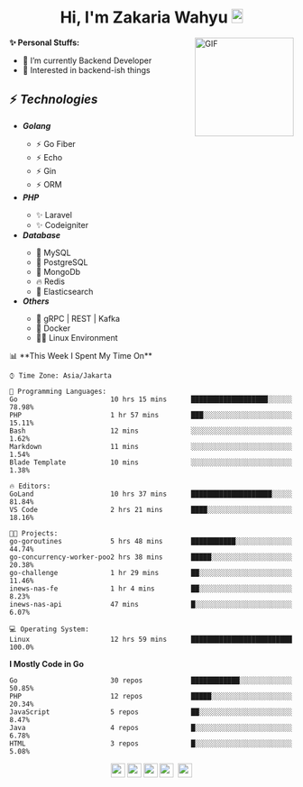<h1 align="center">Hi, I'm Zakaria Wahyu <img src="https://github.com/TheDudeThatCode/TheDudeThatCode/blob/master/Assets/Hi.gif" width="20px" height="25px"></h1>

<img align="right" alt="GIF" height="175px" src="https://www.nayakapratama.co.id/wp-content/uploads/2019/07/Website-Maintenance.gif" />

**✨ Personal Stuffs:**
- 🔭 I’m currently Backend Developer
- 🌱 Interested in backend-ish things

<h2>⚡ <i>Technologies</i></h2>
<ul>
<li><strong><i>Golang</i></strong></li>
  <ul>
    <li>⚡ Go Fiber</li>
    <li>⚡ Echo</li>
    <li>⚡ Gin</li>
    <li>⚡ ORM</li>
  </ul>
<li><strong><i>PHP</i></strong></li>
  <ul>
    <li>✨ Laravel</li>
    <li>✨ Codeigniter</li>
  </ul>
<li><strong><i>Database</i></strong></li>
  <ul>
    <li>🐬 MySQL</li>
    <li>🐘 PostgreSQL</li>
    <li>🍃 MongoDb</li>
    <li>🔥 Redis</li>
    <li>🔎 Elasticsearch</li>
  </ul>
  <li><strong><i>Others</i></strong></li>
  <ul>
    <li>💫 gRPC | REST | Kafka</li>
    <li>🐳 Docker</li>
    <li>👨‍💻 Linux Environment</li>
  </ul>
</ul>
<!--START_SECTION:waka-->
📊 **This Week I Spent My Time On** 

```text
⌚︎ Time Zone: Asia/Jakarta

💬 Programming Languages: 
Go                       10 hrs 15 mins      ███████████████████░░░░░░   78.98% 
PHP                      1 hr 57 mins        ███░░░░░░░░░░░░░░░░░░░░░░   15.11% 
Bash                     12 mins             ░░░░░░░░░░░░░░░░░░░░░░░░░   1.62% 
Markdown                 11 mins             ░░░░░░░░░░░░░░░░░░░░░░░░░   1.54% 
Blade Template           10 mins             ░░░░░░░░░░░░░░░░░░░░░░░░░   1.38%

🔥 Editors: 
GoLand                   10 hrs 37 mins      ████████████████████░░░░░   81.84% 
VS Code                  2 hrs 21 mins       ████░░░░░░░░░░░░░░░░░░░░░   18.16%

🐱‍💻 Projects: 
go-goroutines            5 hrs 48 mins       ███████████░░░░░░░░░░░░░░   44.74% 
go-concurrency-worker-poo2 hrs 38 mins       █████░░░░░░░░░░░░░░░░░░░░   20.38% 
go-challenge             1 hr 29 mins        ██░░░░░░░░░░░░░░░░░░░░░░░   11.46% 
inews-nas-fe             1 hr 4 mins         ██░░░░░░░░░░░░░░░░░░░░░░░   8.23% 
inews-nas-api            47 mins             █░░░░░░░░░░░░░░░░░░░░░░░░   6.07%

💻 Operating System: 
Linux                    12 hrs 59 mins      █████████████████████████   100.0%

```

**I Mostly Code in Go** 

```text
Go                       30 repos            ████████████░░░░░░░░░░░░░   50.85% 
PHP                      12 repos            █████░░░░░░░░░░░░░░░░░░░░   20.34% 
JavaScript               5 repos             ██░░░░░░░░░░░░░░░░░░░░░░░   8.47% 
Java                     4 repos             █░░░░░░░░░░░░░░░░░░░░░░░░   6.78% 
HTML                     3 repos             █░░░░░░░░░░░░░░░░░░░░░░░░   5.08%

```



<!--END_SECTION:waka-->

<p align="center">
<a href="https://www.linkedin.com/in/zakariawahyu" target="_blank"><img src="https://img.shields.io/badge/linkedin-%230077B5.svg?&style=for-the-badge&logo=linkedin&logoColor=white" height=25></a>
<a href="https://medium.com/@zakariawahyu" target="_blank"><img src="https://img.shields.io/badge/Medium-12100E?style=for-the-badge&logo=medium&logoColor=white" height=25></a>
<a href="https://medium.com/@zakariawahyu" target="_blank"><img src="https://img.shields.io/badge/Portfolio-2300843e?style=for-the-badge&logo=About.me&logoColor=white" height=25></a>
<a href="https://www.twitter.com/_zakariawahyu" target="_blank"><img src="https://img.shields.io/badge/twitter-%231DA1F2.svg?&style=for-the-badge&logo=twitter&logoColor=white" height=25></a> 
<a href="https://www.instagram.com/_zakariawahyu" target="_blank"><img src="https://img.shields.io/badge/instagram-%23E4405F.svg?&style=for-the-badge&logo=instagram&logoColor=white" height=25></a>
